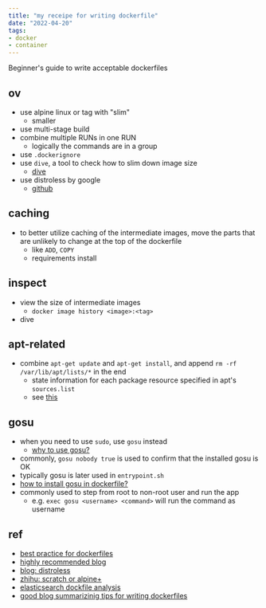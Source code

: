 ```yaml
---
title: "my receipe for writing dockerfile"
date: "2022-04-20"
tags:
- docker
- container
---
```


Beginner's guide to write acceptable dockerfiles
<!-- excerpt -->

## ov
- use alpine linux or tag with "slim"
  - smaller 
- use multi-stage build
- combine multiple RUNs in one RUN
  - logically the commands are in a group
- use `.dockerignore`
- use `dive`, a tool to check how to slim down image size
  - [dive](https://github.com/wagoodman/dive)
- use distroless by google
  - [github](https://github.com/GoogleContainerTools/distroless)

## caching
- to better utilize caching of the intermediate images, move the parts that are unlikely to change at the top of the dockerfile 
  - like `ADD`, `COPY`
  - requirements install

## inspect
- view the size of intermediate images
  - `docker image history <image>:<tag>`
- dive

## apt-related
- combine `apt-get update` and `apt-get install`, and append `rm -rf /var/lib/apt/lists/*` in the end
  - state information for each package resource specified in apt's `sources.list`
  - see [this](https://askubuntu.com/questions/179955/var-lib-apt-lists-is-huge)

## gosu
- when you need to use `sudo`, use `gosu` instead
  - [why to use gosu?](https://zhuanlan.zhihu.com/p/151915585)
- commonly, `gosu nobody true` is used to confirm that the installed gosu is OK
- typically gosu is later used in `entrypoint.sh`
- [how to install gosu in dockerfile?](https://github.com/tianon/gosu/blob/master/INSTALL.md)
- commonly used to step from root to non-root user and run the app
  - e.g. `exec gosu <username> <command>` will run the command as username

## ref
- [best practice for dockerfiles](https://docs.docker.com/develop/develop-images/dockerfile_best-practices/)
- [highly recommended blog](https://towardsdatascience.com/slimming-down-your-docker-images-275f0ca9337e)
- [blog: distroless](https://learnk8s.io/blog/smaller-docker-images)
- [zhihu: scratch or alpine+](https://zhuanlan.zhihu.com/p/115845957)
- [elasticsearch dockfile analysis](https://www.kancloud.cn/hanxt/elk/158426)
- [good blog summarizinig tips for writing dockerfiles](https://jkutner.github.io/2021/04/26/write-good-dockerfile.html)

